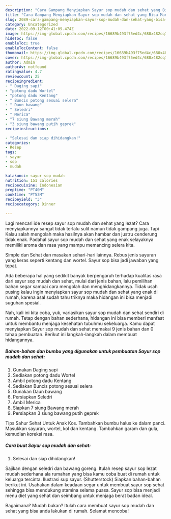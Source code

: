 ```yaml
---
description: "Cara Gampang Menyiapkan Sayur sop mudah dan sehat yang Bisa Manjain Lidah "
title: "Cara Gampang Menyiapkan Sayur sop mudah dan sehat yang Bisa Manjain Lidah "
slug: 2089-cara-gampang-menyiapkan-sayur-sop-mudah-dan-sehat-yang-bisa-manjain-lidah
category: Uncategorized
date: 2022-09-12T00:41:09.474Z
image: https://img-global.cpcdn.com/recipes/16689b493f75ed4c/680x482cq70/sayur-sop-mudah-dan-sehat-foto-resep-utama.jpg
hideToc: false
enableToc: true
enableTocContent: false
thumbnail: https://img-global.cpcdn.com/recipes/16689b493f75ed4c/680x482cq70/sayur-sop-mudah-dan-sehat-foto-resep-utama.jpg
cover: https://img-global.cpcdn.com/recipes/16689b493f75ed4c/680x482cq70/sayur-sop-mudah-dan-sehat-foto-resep-utama.jpg
author: Admin
authorAv: notfound
ratingvalue: 4.7
reviewcount: 25
recipeingredient:
- " Daging sapi"
- "potong dadu Wortel"
- "potong dadu Kentang"
- " Buncis potong sesuai selera"
- " Daun bawang"
- " Seledri"
- " Merica"
- "7 siung Bawang merah"
- "3 siung bawang putih geprek"
recipeinstructions:

- "Selesai dan siap dihidangkan!"
categories:
- Resep
tags:
- sayur
- sop
- mudah

katakunci: sayur sop mudah 
nutrition: 151 calories
recipecuisine: Indonesian
preptime: "PT40M"
cooktime: "PT53M"
recipeyield: "3"
recipecategory: Dinner

---
```



Lagi mencari ide resep sayur sop mudah dan sehat yang lezat? Cara menyiapkannya sangat tidak terlalu sulit namun tidak gampang juga. Tapi Kalau salah mengolah maka hasilnya akan hambar dan justru cenderung tidak enak. Padahal sayur sop mudah dan sehat yang enak selayaknya memiliki aroma dan rasa yang mampu memancing selera kita.


Simple dan Sehat dan masakan sehari-hari lainnya. Rebus jenis sayuran yang keras seperti kentang dan wortel. Sayur sop bisa jadi jawaban yang tepat.

Ada beberapa hal yang sedikit banyak berpengaruh terhadap kualitas rasa dari sayur sop mudah dan sehat, mulai dari jenis bahan, lalu pemilihan bahan segar sampai cara mengolah dan menghidangkannya. Tidak usah pusing kalau ingin menyiapkan sayur sop mudah dan sehat yang enak di rumah, karena asal sudah tahu triknya maka hidangan ini bisa menjadi suguhan spesial.


Nah, kali ini kita coba, yuk, variasikan sayur sop mudah dan sehat sendiri di rumah. Tetap dengan bahan sederhana, hidangan ini bisa memberi manfaat untuk membantu menjaga kesehatan tubuhmu sekeluarga. Kamu dapat menyiapkan Sayur sop mudah dan sehat memakai 9 jenis bahan dan 0 tahap pembuatan. Berikut ini langkah-langkah dalam membuat hidangannya.

<!--inarticleads1-->

##### Bahan-bahan dan bumbu yang digunakan untuk pembuatan Sayur sop mudah dan sehat:

1. Gunakan  Daging sapi
1. Sediakan potong dadu Wortel
1. Ambil potong dadu Kentang
1. Sediakan  Buncis potong sesuai selera
1. Gunakan  Daun bawang
1. Persiapkan  Seledri
1. Ambil  Merica
1. Siapkan 7 siung Bawang merah
1. Persiapkan 3 siung bawang putih geprek


Tips Sahur Sehat Untuk Anak Kos. Tambahkan bumbu halus ke dalam panci. Masukkan sayuran, wortel, kol dan kentang. Tambahkan garam dan gula, kemudian koreksi rasa. 

<!--inarticleads2-->

##### Cara buat Sayur sop mudah dan sehat:


1. Selesai dan siap dihidangkan!

Sajikan dengan seledri dan bawang goreng. Itulah resep sayur sop lezat mudah sederhana ala rumahan yang bisa kamu coba buat di rumah untuk keluarga tercinta. Ilustrasi sup sayur. (Shutterstock) Siapkan bahan-bahan berikut ini. Usahakan dalam keadaan segar untuk membuat sayur sop sehat sehingga bisa mendukung stamina selama puasa. Sayur sop bisa menjadi menu diet yang sehat dan seimbang untuk menjaga berat badan ideal. 

Bagaimana? Mudah bukan? Itulah cara membuat sayur sop mudah dan sehat yang bisa anda lakukan di rumah. Selamat mencoba!
